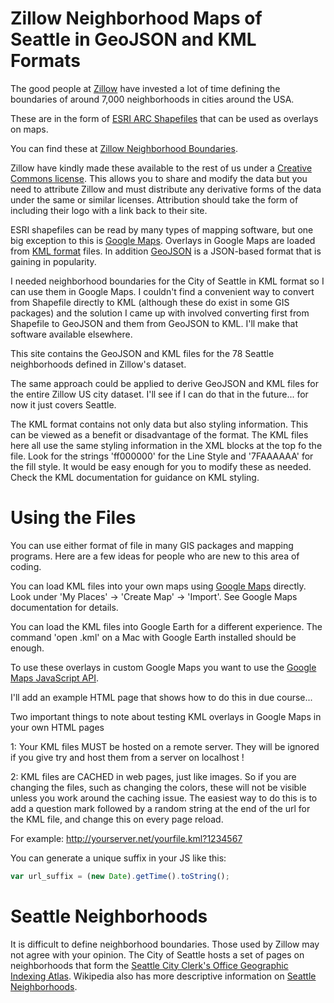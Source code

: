 # Zillow Neighborhood Maps of Seattle in GeoJSON and KML Formats

The good people at [Zillow](http://www.zillow.com/) have invested a lot of time defining the boundaries of around 7,000 neighborhoods in cities around the USA.

These are in the form of [ESRI ARC Shapefiles](http://en.wikipedia.org/wiki/Shapefile) that can be used as overlays on maps.

You can find these at [Zillow Neighborhood Boundaries](http://www.zillow.com/howto/api/neighborhood-boundaries.htm).

Zillow have kindly made these available to the rest of us under a [Creative Commons license](http://creativecommons.org/licenses/by-sa/3.0/). This allows you to share and modify the data but you need to attribute Zillow and must distribute any derivative forms of the data under the same or similar licenses. Attribution should take the form of including their logo with a link back to their site.

ESRI shapefiles can be read by many types of mapping software, but one big exception to this is [Google Maps](https://maps.google.com/). Overlays in Google Maps are loaded from [KML format](http://en.wikipedia.org/wiki/Keyhole_Markup_Language) files. In addition [GeoJSON](http://www.geojson.org/) is a JSON-based format that is gaining in popularity.

I needed neighborhood boundaries for the City of Seattle in KML format so I can use them in Google Maps. I couldn't find a convenient way to convert from Shapefile directly to KML (although these do exist in some GIS packages) and the solution I came up with involved converting first from Shapefile to GeoJSON and them from GeoJSON to KML. I'll make that software available elsewhere.

This site contains the GeoJSON and KML files for the 78 Seattle neighborhoods defined in Zillow's dataset.

The same approach could be applied to derive GeoJSON and KML files for the entire Zillow US city dataset. I'll see if I can do that in the future... for now it just covers Seattle.


The KML format contains not only data but also styling information. This can be viewed as a benefit or disadvantage of the format. The KML files here all use the same styling information in the XML blocks at the top fo the file. Look for the strings 'ff000000' for the Line Style and '7FAAAAAA' for the fill style. It would be easy enough for you to modify these as needed. Check the KML documentation for guidance on KML styling.


# Using the Files

You can use either format of file in many GIS packages and mapping programs. Here are a few ideas for people who are new to this area of coding.

You can load KML files into your own maps using [Google Maps](https://maps.google.com/) directly. Look under 'My Places' -> 'Create Map' -> 'Import'. See Google Maps documentation for details.

You can load the KML files into Google Earth for a different experience. The command 'open <myfile>.kml' on a Mac with Google Earth installed should be enough.

To use these overlays in custom Google Maps you want to use the [Google Maps JavaScript API](https://developers.google.com/maps/documentation/javascript/).

I'll add an example HTML page that shows how to do this in due course...

Two important things to note about testing KML overlays in Google Maps in your own HTML pages

1: Your KML files MUST be hosted on a remote server. They will be ignored if you give try and host them from a server on localhost !

2: KML files are CACHED in web pages, just like images. So if you are changing the files, such as changing the colors, these will not be visible unless you work around the caching issue. The easiest way to do this is to add a question mark followed by a random string at the end of the url for the KML file, and change this on every page reload.

For example: http://yourserver.net/yourfile.kml?1234567

You can generate a unique suffix in your JS like this:

```javascript
var url_suffix = (new Date).getTime().toString();
```


# Seattle Neighborhoods

It is difficult to define neighborhood boundaries. Those used by Zillow may not agree with your opinion. The City of Seattle hosts a set of pages on neighborhoods that form the [Seattle City Clerk's Office Geographic Indexing Atlas](http://clerk.seattle.gov/public/nmaps/neiglist.htm). Wikipedia also has more descriptive information on [Seattle Neighborhoods](http://en.wikipedia.org/wiki/Neighborhoods_in_Seattle).









